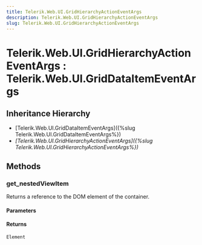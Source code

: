 ```yaml
---
title: Telerik.Web.UI.GridHierarchyActionEventArgs
description: Telerik.Web.UI.GridHierarchyActionEventArgs
slug: Telerik.Web.UI.GridHierarchyActionEventArgs
---
```


# Telerik.Web.UI.GridHierarchyActionEventArgs : Telerik.Web.UI.GridDataItemEventArgs 

## Inheritance Hierarchy

* [Telerik.Web.UI.GridDataItemEventArgs]({%slug Telerik.Web.UI.GridDataItemEventArgs%})
* *[Telerik.Web.UI.GridHierarchyActionEventArgs]({%slug Telerik.Web.UI.GridHierarchyActionEventArgs%})*


## Methods

###  get_nestedViewItem

Returns a reference to the DOM element of the container.

#### Parameters

#### Returns

`Element` 



